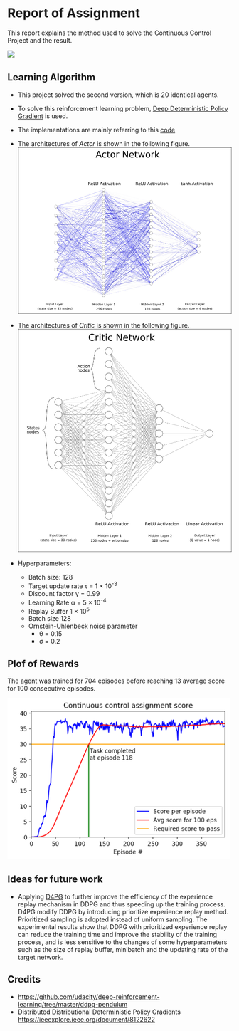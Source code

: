 # Report of Assignment
This report explains the method used to solve the Continuous Control Project and the result.

<img src = "media/trained_agent1.gif" width="700">

## Learning Algorithm
* This project solved the second version, which is 20 identical agents.
* To solve this reinforcement learning problem, [Deep Deterministic Policy Gradient](https://arxiv.org/pdf/1509.02971.pdf) is used.
* The implementations are mainly referring to this [code](https://github.com/udacity/deep-reinforcement-learning/tree/master/ddpg-pendulum)
* The architectures of _Actor_ is shown in the following figure. <br> <img src="media/actor.png" width="600"/>
* The architectures of _Critic_ is shown in the following figure. <br> <img src="media/critic.png" width="500"/>

* Hyperparameters:
  * Batch size: 128
  * Target update rate &tau; = 1 &times; 10<sup>-3</sup>
  * Discount factor &gamma; = 0.99
  * Learning Rate &alpha; = 5 &times; 10<sup>-4</sup>
  * Replay Buffer 1 &times; 10<sup>5</sup>
  * Batch size 128
  * Ornstein-Uhlenbeck noise parameter
    * &theta; = 0.15
    * &sigma; = 0.2

## Plof of Rewards
The agent was trained for 704 episodes before reaching 13 average score for 100 consecutive episodes.

<img src="media/Scores.png" alt="drawing" width="500"/>

## Ideas for future work
  * Applying [D4PG](https://ieeexplore.ieee.org/document/8122622) to further improve the efficiency of the experience replay mechanism in DDPG and thus speeding up the training process. D4PG modify DDPG by introducing prioritize experience replay method. Prioritized sampling is adopted instead of uniform sampling. The experimental results show that DDPG with prioritized experience replay can reduce the training time and improve the stability of the training process, and is less sensitive to the changes of some hyperparameters such as the size of replay buffer, minibatch and the updating rate of the target network.
  
## Credits
  * https://github.com/udacity/deep-reinforcement-learning/tree/master/ddpg-pendulum
  * Distributed Distributional Deterministic Policy Gradients https://ieeexplore.ieee.org/document/8122622




































